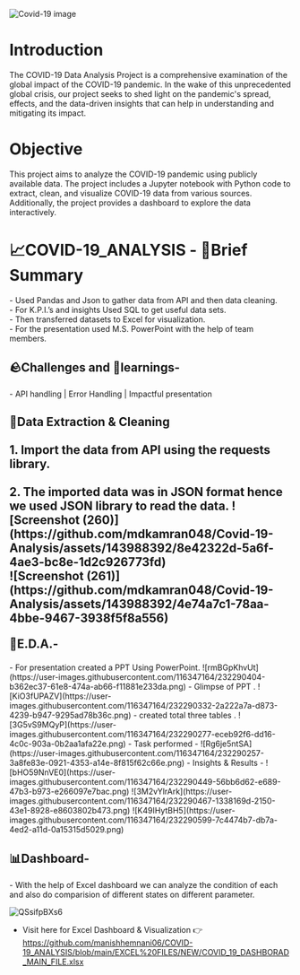 ![Covid-19 image](https://github.com/mdkamran048/Covid-19-Analysis/assets/143988392/0edff2c1-2222-4578-9400-4cd6441bd405)

# Introduction

The COVID-19 Data Analysis Project is a comprehensive examination of the global impact of the COVID-19 pandemic. In the wake of this unprecedented global crisis, our project seeks to shed light on the pandemic's spread, effects, and the data-driven insights that can help in understanding and mitigating its impact.

# Objective

This project aims to analyze the COVID-19 pandemic using publicly available data. The project includes a Jupyter notebook with Python code to extract, clean, and visualize COVID-19 data from various sources. Additionally, the project provides a dashboard to explore the data interactively.
 
# 📈COVID-19_ANALYSIS - 📑Brief Summary
</h1>
- Used Pandas and Json to gather data from API and then data cleaning.
<br>
- For K.P.I.’s and insights Used SQL to get useful data sets.
<br>
- Then transferred datasets to Excel for visualization.
<br>
- For the presentation used M.S. PowerPoint with the help of team members.
<h2>
 🪨Challenges and 🧠learnings-
</h2>
- API handling | Error Handling | Impactful presentation
<h2> 
  🔡Data Extraction & Cleaning
 <br>
 <br>
1. Import the data from API using the requests library.
<br>
<br>
2. The imported data was in JSON format hence we used JSON library to read the data.
![Screenshot (260)](https://github.com/mdkamran048/Covid-19-Analysis/assets/143988392/8e42322d-5a6f-4ae3-bc8e-1d2c926773fd)
 <br>
![Screenshot (261)](https://github.com/mdkamran048/Covid-19-Analysis/assets/143988392/4e74a7c1-78aa-4bbe-9467-3938f5f8a556)

  📑E.D.A.-
</h2>
- For presentation created a PPT Using PowerPoint.
![rmBGpKhvUt](https://user-images.githubusercontent.com/116347164/232290404-b362ec37-61e8-474a-ab66-f11881e233da.png)
-  Glimpse of PPT . 
![KiO3fUPAZV](https://user-images.githubusercontent.com/116347164/232290332-2a222a7a-d873-4239-b947-9295ad78b36c.png)
-  created total three tables . 
![3G5vS9MQyP](https://user-images.githubusercontent.com/116347164/232290277-eceb92f6-dd16-4c0c-903a-0b2aa1afa22e.png)
- Task performed -
![Rg6je5ntSA](https://user-images.githubusercontent.com/116347164/232290257-3a8fe83e-0921-4353-a14e-8f815f62c66e.png)
- Insights & Results -
![bHO59NnVE0](https://user-images.githubusercontent.com/116347164/232290449-56bb6d62-e689-47b3-b973-e266097e7bac.png)
![3M2vYlrArk](https://user-images.githubusercontent.com/116347164/232290467-1338169d-2150-43e1-8928-e8603802b473.png)
![K49IHytBH5](https://user-images.githubusercontent.com/116347164/232290599-7c4474b7-db7a-4ed2-a11d-0a15315d5029.png)
<h2> 
  📊Dashboard-
</h2>
- With the help of Excel dashboard we can analyze the condition of each and also do comparision of different states on different parameter.

![QSsifpBXs6](https://user-images.githubusercontent.com/116347164/232290845-d67f6d5e-1ea7-4721-be41-d321085bda93.png)

- Visit here for Excel Dashboard & Visualization 👉
https://github.com/manishhemnani06/COVID-19_ANALYSIS/blob/main/EXCEL%20FILES/NEW/COVID_19_DASHBORAD_MAIN_FILE.xlsx
